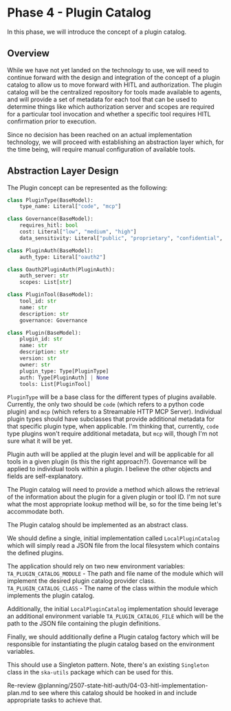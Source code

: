 # Phase 4 - Plugin Catalog
In this phase, we will introduce the concept of a plugin catalog.

## Overview
While we have not yet landed on the technology to use, we will need to continue forward
with the design and integration of the concept of a plugin catalog to allow us to move
forward with HITL and authorization. The plugin catalog will be the centralized repository
for tools made available to agents, and will provide a set of metadata for each tool
that can be used to determine things like which authorization server and scopes are
required for a particular tool invocation and whether a specific tool requires HITL
confirmation prior to execution.

Since no decision has been reached on an actual implementation technology, we will
proceed with establishing an abstraction layer which, for the time being, will require
manual configuration of available tools.

## Abstraction Layer Design
The Plugin concept can be represented as the following:

```python
class PluginType(BaseModel):
    type_name: Literal["code", "mcp"]

class Governance(BaseModel):
    requires_hitl: bool
    cost: Literal["low", "medium", "high"]
    data_sensitivity: Literal["public", "proprietary", "confidential", "sensitive"]

class PluginAuth(BaseModel):
    auth_type: Literal["oauth2"]

class Oauth2PluginAuth(PluginAuth):
    auth_server: str
    scopes: List[str]

class PluginTool(BaseModel):
    tool_id: str
    name: str
    description: str
    governance: Governance

class Plugin(BaseModel):
    plugin_id: str
    name: str
    description: str
    version: str
    owner: str
    plugin_type: Type[PluginType]
    auth: Type[PluginAuth] | None
    tools: List[PluginTool]
```

`PluginType` will be a base class for the different types of plugins available.
Currently, the only two should be `code` (which refers to a python code plugin) and
`mcp` (which refers to a Streamable HTTP MCP Server). Individual plugin types should
have subclasses that provide additional metadata for that specific plugin type, when
applicable. I'm thinking that, currently, `code` type plugins won't require additional
metadata, but `mcp` will, though I'm not sure what it will be yet.

Plugin auth will be applied at the plugin level and will be applicable for all tools in
a given plugin (is this the right approach?). Governance will be applied to individual
tools within a plugin.  I believe the other objects and fields are self-explanatory.

The Plugin catalog will need to provide a method which allows the retrieval of the
information about the plugin for a given plugin or tool ID. I'm not sure what the most
appropriate lookup method will be, so for the time being let's accommodate both.

The Plugin catalog should be implemented as an abstract class.

We should define a single, initial implementation called `LocalPluginCatalog` which will
simply read a JSON file from the local filesystem which contains the defined plugins.

The application should rely on two new environment variables:
`TA_PLUGIN_CATALOG_MODULE` - The path and file name of the module which will implement
the desired plugin catalog provider class.
`TA_PLUGIN_CATALOG_CLASS` - The name of the class within the module which implements the
plugin catalog.

Additionally, the initial `LocalPluginCatalog` implementation should leverage an
additional environment variable `TA_PLUGIN_CATALOG_FILE` which will be the path to the
JSON file containing the plugin definitions.

Finally, we should additionally define a Plugin catalog factory which will be
responsible for instantiating the plugin catalog based on the environment variables.

This should use a Singleton pattern. Note, there's an existing `Singleton` class in the
`ska-utils` package which can be used for this.

Re-review @planning/2507-state-hitl-auth/04-03-hitl-implementation-plan.md to see where
this catalog should be hooked in and include appropriate tasks to achieve that.